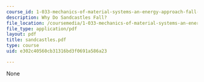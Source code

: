```yaml
---
course_id: 1-033-mechanics-of-material-systems-an-energy-approach-fall-2003
description: Why Do Sandcastles Fall?
file_location: /coursemedia/1-033-mechanics-of-material-systems-an-energy-approach-fall-2003/e302c40560cb31316bd3f0691a586a23_sandcastles.pdf
file_type: application/pdf
layout: pdf
title: sandcastles.pdf
type: course
uid: e302c40560cb31316bd3f0691a586a23

---
```

None